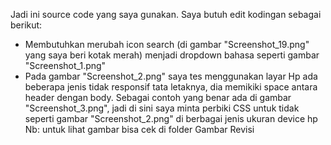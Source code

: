 Jadi ini source code yang saya gunakan.
Saya butuh edit kodingan sebagai berikut:

- Membutuhkan merubah icon search (di gambar "Screenshot_19.png" yang saya beri kotak merah) menjadi dropdown bahasa seperti gambar "Screenshot_1.png"
- Pada gambar "Screenshot_2.png" saya tes menggunakan layar Hp ada beberapa jenis tidak responsif tata letaknya, dia memikiki space antara header dengan body. 
Sebagai contoh yang benar ada di gambar "Screenshot_3.png", jadi di sini saya minta perbiki CSS untuk tidak seperti gambar "Screenshot_2.png" di berbagai jenis ukuran device hp
Nb: untuk lihat gambar bisa cek di folder Gambar Revisi
